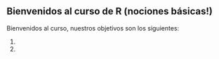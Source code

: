 ## Bienvenidos al curso de R (nociones básicas!)

Bienvenidos al curso, nuestros objetivos son los siguientes:

1. 
2.
